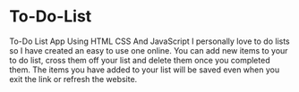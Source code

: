 # To-Do-List
To-Do List App Using HTML CSS And JavaScript
I personally love to do lists so I have created an easy to use one online.
You can add new items to your to do list, cross them off your list and delete them once you completed them. The items you have added to your list will be saved even when you exit the link or refresh the website. 